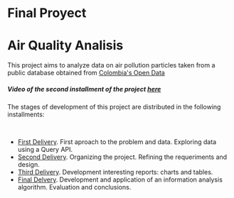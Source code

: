 # Final Proyect

<head>

<h1>Air Quality Analisis</h1>

</head>
<body>
<p>
This project aims to analyze data on air pollution particles taken from a public database obtained from <a href="datos.gov.co">Colombia's Open Data</a> 
</p>
<p>
 <h5>
Video of the second installment of the project <a href="https://www.youtube.com/watch?v=HDdGJ94RRJE">here</a>
 </h5>
 
</p>
 
 
<p>
The stages of development of this project are distributed in the following installments:
</p>
<br>
<ul>
 <li><a href="https://www.youtube.com/watch?v=rsEne1ZiQrk&list=PLXUV2U8djVlMFvs4rt1LsSkrkSZdnjJQq&index=10&t=0s">First Delivery</a>. First aproach to the problem and data. Exploring data using a Query API.</li>
 <li><a href="https://www.youtube.com/watch?v=J7p4bzqLvCw">Second Delivery</a>. Organizing the project. Refining the requeriments and design.</li>
 <li><a href="https://www.youtube.com/watch?v=qPRNIHxLhmc">Third Delivery</a>. Development interesting reports: charts and tables.</li>
 <li><a href="https://www.youtube.com/watch?v=3_g2un5M350">Final Delvery</a>. Development and application of an information analysis algorithm. Evaluation and conclusions.</li>
</ul>
</body>
